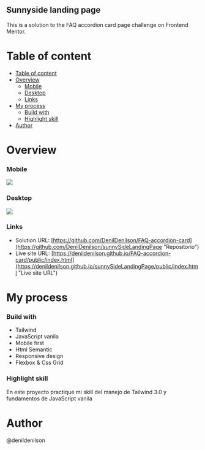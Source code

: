## Sunnyside landing page
This is a solution to the FAQ accordion card page challenge on Frontend Mentor.

# Table of content
- [Table of content](#table-of-content)
- [Overview](#overview)
    - [Mobile](#mobile)
    - [Desktop](#desktop)
    - [Links](#links)
- [My process](#my-process)
    - [Build with](#build-with)
    - [Highlight skill](#highlight-skill)
- [Author](#author)

# Overview
### Mobile
![](https://i.imgur.com/4mRszWE.png)
### Desktop
![](https://i.imgur.com/8xOyIQ8.png)
### Links
- Solution URL: [https://github.com/DenilDenilson/FAQ-accordion-card](https://github.com/DenilDenilson/sunnySideLandingPage "Repositorio")
- Live site URL: [https://denildenilson.github.io/FAQ-accordion-card/public/index.html](https://denildenilson.github.io/sunnySideLandingPage/public/index.html "Live site URL")


# My process
### Build with
- Tailwind
- JavaScript vanila
- Mobile first
- Html Semantic
- Responsive design
- Flexbox & Css Grid

### Highlight skill
En este proyecto practiqué mi skill del manejo de Tailwind 3.0 y fundamentos de JavaScript vanila
# Author

@denildenilson
